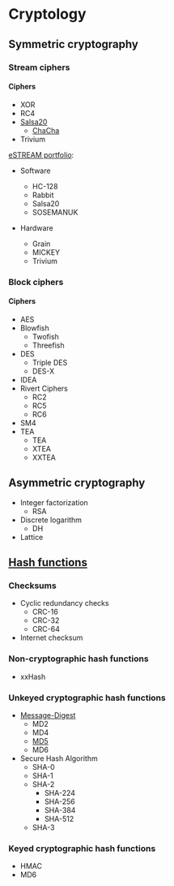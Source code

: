 # Cryptology
## Symmetric cryptography
### Stream ciphers
#### Ciphers
- XOR
- RC4
- [Salsa20](Symmetric%20Cryptography/Stream%20Ciphers/Ciphers/Salsa20/README.md)
  - [ChaCha](Symmetric%20Cryptography/Stream%20Ciphers/Ciphers/Salsa20/ChaCha/README.md)
- Trivium

[eSTREAM portfolio](https://en.wikipedia.org/wiki/ESTREAM#eSTREAM_portfolio):
- Software
  - HC-128
  - Rabbit
  - Salsa20
  - SOSEMANUK
  
- Hardware
  - Grain
  - MICKEY
  - Trivium

### Block ciphers
#### Ciphers
- AES
- Blowfish
  - Twofish
  - Threefish
- DES
  - Triple DES
  - DES-X
- IDEA
- Rivert Ciphers
  - RC2
  - RC5
  - RC6
- SM4
- TEA
  - TEA
  - XTEA
  - XXTEA

## Asymmetric cryptography
- Integer factorization
  - RSA
- Discrete logarithm
  - DH
- Lattice

## [Hash functions](Hash%20Functions/README.md)
### Checksums
- Cyclic redundancy checks
  - CRC-16
  - CRC-32
  - CRC-64
- Internet checksum

### Non-cryptographic hash functions
- xxHash

### Unkeyed cryptographic hash functions
- [Message-Digest](Hash%20Functions/Message-Digest/README.md)
  - MD2
  - MD4
  - [MD5](Hash%20Functions/Message-Digest/MD5.md)
  - MD6
- Secure Hash Algorithm
  - SHA-0
  - SHA-1
  - SHA-2
    - SHA-224
    - SHA-256
    - SHA-384
    - SHA-512
  - SHA-3

### Keyed cryptographic hash functions
- HMAC
- MD6